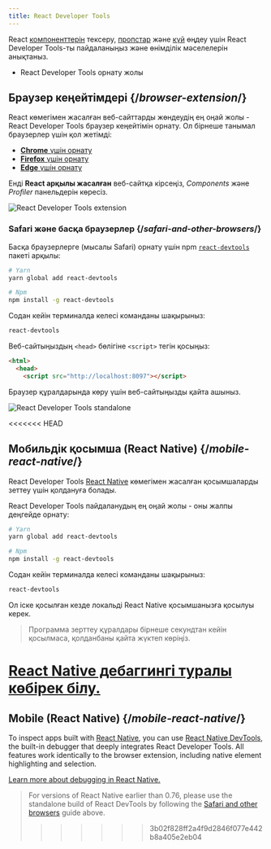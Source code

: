 ```yaml
---
title: React Developer Tools
---
```


<Intro>

React [компоненттерін](/learn/your-first-component) тексеру, [пропстар](/learn/passing-props-to-a-component) және [күй](/learn/state-a) өңдеу үшін React Developer Tools-ты пайдаланыңыз және өнімділік мәселелерін анықтаныз.

</Intro>

<YouWillLearn>

* React Developer Tools орнату жолы

</YouWillLearn>

## Браузер кеңейтімдері {/*browser-extension*/}

React көмегімен жасалған веб-сайттарды жөндеудің ең оңай жолы - React Developer Tools браузер кеңейтімін орнату. Ол бірнеше танымал браузерлер үшін қол жетімді:

* [**Chrome** үшін орнату](https://chrome.google.com/webstore/detail/react-developer-tools/fmkadmapgofadopljbjfkapdkoienihi?hl=en)
* [**Firefox** үшін орнату](https://addons.mozilla.org/en-US/firefox/addon/react-devtools/)
* [**Edge** үшін орнату](https://microsoftedge.microsoft.com/addons/detail/react-developer-tools/gpphkfbcpidddadnkolkpfckpihlkkil)

Енді **React арқылы жасалған** веб-сайтқа кірсеңіз, _Components_ және _Profiler_ панельдерін көресіз.

![React Developer Tools extension](/images/docs/react-devtools-extension.png)

### Safari және басқа браузерлер {/*safari-and-other-browsers*/}
Басқа браузерлерге (мысалы Safari) орнату үшін npm [`react-devtools`](https://www.npmjs.com/package/react-devtools) пакеті арқылы: 
```bash
# Yarn
yarn global add react-devtools

# Npm
npm install -g react-devtools
```
Содан кейін терминалда келесі команданы шақырыныз:
```bash
react-devtools
```
Веб-сайтыңыздың `<head>` бөлігіне `<script>` тегін қосыңыз:
```html {3}
<html>
  <head>
    <script src="http://localhost:8097"></script>
```

Браузер құралдарында көру үшін веб-сайтыңызды қайта ашыныз.

![React Developer Tools standalone](/images/docs/react-devtools-standalone.png)

<<<<<<< HEAD
## Мобильдік қосымша (React Native) {/*mobile-react-native*/}
React Developer Tools [React Native](https://reactnative.dev/) көмегімен жасалған қосымшаларды зеттеу үшін қолдануға болады.

React Developer Tools пайдаланудың ең оңай жолы - оны жалпы деңгейде орнату:
```bash
# Yarn
yarn global add react-devtools

# Npm
npm install -g react-devtools
```
Содан кейін терминалда келесі команданы шақырыныз:
```bash
react-devtools
```
Ол іске қосылған кезде локальді React Native қосымшанызға қосылуы керек.

> Программа зерттеу құралдары бірнеше секундтан кейін қосылмаса, қолданбаны қайта жүктеп көріңіз.

[React Native дебаггингі туралы көбірек білу.](https://reactnative.dev/docs/debugging)
=======
## Mobile (React Native) {/*mobile-react-native*/}

To inspect apps built with [React Native](https://reactnative.dev/), you can use [React Native DevTools](https://reactnative.dev/docs/react-native-devtools), the built-in debugger that deeply integrates React Developer Tools. All features work identically to the browser extension, including native element highlighting and selection.

[Learn more about debugging in React Native.](https://reactnative.dev/docs/debugging)

> For versions of React Native earlier than 0.76, please use the standalone build of React DevTools by following the [Safari and other browsers](#safari-and-other-browsers) guide above.
>>>>>>> 3b02f828ff2a4f9d2846f077e442b8a405e2eb04

